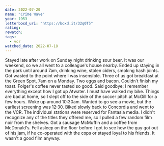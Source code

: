 ```yaml
---
date: 2022-07-20
name: "Crime Wave"
year: 1953
letterboxd_uri: "https://boxd.it/32q0T5"
rating: 
rewatch: 
tags:
  - vcr
watched_date: 2022-07-18
---
```


Stayed late after work on Sunday night drinking sour beer. It was our weekend, so we all went to a colleague's house nearby. Ended up staying in the park until around 7am, drinking wine, stolen ciders, smoking hash joints. Got wasted to the point where I was insensible. Three of us got breakfast at the Green Spot, 7am on a Monday. Two eggs and bacon. Couldn't finish my toast. Folger's coffee never tasted so good. Said goodbye; I remember everything except how I got up Atwater. I must have walked my bike. Things are bad at home, so I slept off to the side of the soccer pitch at McGill for a few hours. Woke up around 10:30am. Wanted to go see a movie, but the earliest screening was 12:30. Biked slowly back to Concordia and went to the VCR. The individual stations were reserved for Fantasia media. I didn't recognize any of the titles they offered me, so I pulled a few random film noir from the shelves. Got a sausage McMuffin and a coffee from McDonald's. Fell asleep on the floor before I got to see how the guy got out of his jam, if he co-operated with the cops or stayed loyal to his friends. It wasn't a good film anyway.
